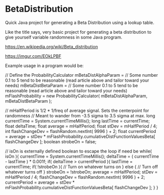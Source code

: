 # BetaDistribution
Quick Java project for generating a Beta Distribution using a lookup table.

Like the title says, very basic project for generating a beta distribution to give yourself variable randomness in some Java program.

https://en.wikipedia.org/wiki/Beta_distribution

https://imgur.com/EOkLPBF

Example usage in a program would be:

// Define the ProbabilityCalculator
mBetaDistAlphaParam = // Some number 0.1 to 5 tend to be reasonable (read article above and tailor toward your needs)
mBetaDistBetaParam  = // Some number 0.1 to 5 tend to be reasonable (read article above and tailor toward your needs)
mFlashProbability = new ProbabilityCalculator( mBetaDistAlphaParam, mBetaDistBetaParam );

// mHalfPeriod is 1/2 * 1/freq of average signal.  Sets the centerpoint for randomness
// Meant to wander from -3.5 sigma to 3.5 sigma at max.
long currentTime = System.currentTimeMillis();
long lastTime = currentTime;
float deltaTime;
float average = mHalfPeriod;
float stDev = mHalfPeriod / 4;
int flashChangeDev = flashRandom.nextInt( 9996 ) + 2;
float currentPeriod = average + stDev * mFlashProbability.cumulativeDistFunctionValuesBeta[ flashChangeDev ];
boolean strobeOn = false;

// isOn is externally defined boolean to escape the loop if need be
while( isOn ){
    currentTime = System.currentTimeMillis();
    deltaTime = ( currentTime - lastTime ) * 0.001f;
    if( deltaTime > currentPeriod ){
        lastTime = currentTime;
        if( !strobeOn ){
            // Turn on whatever turns on
        } else {
            // Turn off whatever turns off
        }
        strobeOn = !strobeOn;
        average = mHalfPeriod;
        stDev = mHalfPeriod / 4;
        flashChangeDev = flashRandom.nextInt( 9996 ) + 2;
        currentPeriod = average + stDev * mFlashProbability.cumulativeDistFunctionValuesBeta[ flashChangeDev ];
    }
}

